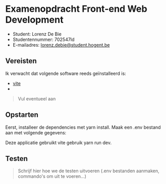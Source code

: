 # Examenopdracht Front-end Web Development

- Student: Lorenz De Bie
- Studentennummer: 702547ld
- E-mailadres: lorenz.debie@student.hogent.be

## Vereisten

Ik verwacht dat volgende software reeds geïnstalleerd is:

- [vite](https://vitejs.dev)
-

> Vul eventueel aan

## Opstarten
 Eerst, installeer de dependencies met yarn install.
 Maak een .env bestand aan met volgende gegevens:

 Deze applicatie gebruikt vite gebruik yarn run dev.



## Testen

> Schrijf hier hoe we de testen uitvoeren (.env bestanden aanmaken, commando's om uit te voeren...)
